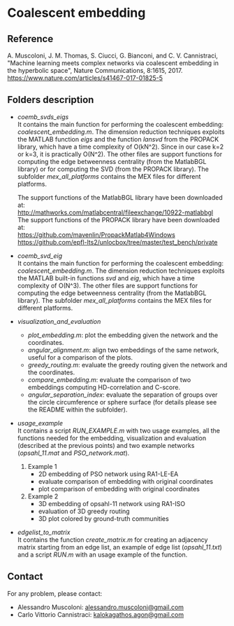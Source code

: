 # Coalescent embedding

## Reference

A. Muscoloni, J. M. Thomas, S. Ciucci, G. Bianconi, and C. V. Cannistraci, "Machine learning meets complex networks via coalescent embedding in the hyperbolic space", Nature Communications, 8:1615, 2017.
https://www.nature.com/articles/s41467-017-01825-5

## Folders description

* *coemb_svds_eigs*  
  It contains the main function for performing the coalescent embedding: *coalescent_embedding.m*.
  The dimension reduction techniques exploits the MATLAB function *eigs* and the function *lansvd* from the PROPACK library, which have a time complexity of O(kN^2). Since in our case k=2 or k=3, it is practically O(N^2).
  The other files are support functions for computing the edge betweenness centrality (from the MatlabBGL library) or for computing the SVD (from the PROPACK library).
  The subfolder *mex_all_platforms* contains the MEX files for different platforms.

  The support functions of the MatlabBGL library have been downloaded at:  
  http://mathworks.com/matlabcentral/fileexchange/10922-matlabbgl  
  The support functions of the PROPACK library have been downloaded at:  
  https://github.com/mavenlin/PropackMatlab4Windows  
  https://github.com/epfl-lts2/unlocbox/tree/master/test_bench/private

* *coemb_svd_eig*  
  It contains the main function for performing the coalescent embedding: *coalescent_embedding.m*.
  The dimension reduction techniques exploits the MATLAB built-in functions *svd* and *eig*, which have a time complexity of O(N^3).
  The other files are support functions for computing the edge betweenness centrality (from the MatlabBGL library).
  The subfolder *mex_all_platforms* contains the MEX files for different platforms.

* *visualization_and_evaluation*  
  - *plot_embedding.m*: plot the embedding given the network and the coordinates.
  - *angular_alignment.m*: align two embeddings of the same network, useful for a comparison of the plots.
  - *greedy_routing.m*: evaluate the greedy routing given the network and the coordinates.
  - *compare_embedding.m*: evaluate the comparison of two embeddings computing HD-correlation and C-score.
  - *angular_separation_index*: evaluate the separation of groups over the circle circumference or sphere surface (for details please see the README within the subfolder).

* *usage_example*  
  It contains a script *RUN_EXAMPLE.m* with two usage examples, all the functions needed for the embedding, visualization and evaluation (described at the previous points) and two example networks (*opsahl_11.mat* and *PSO_network.mat*).
  1. Example 1
     - 2D embedding of PSO network using RA1-LE-EA
     - evaluate comparison of embedding with original coordinates
     - plot comparison of embedding with original coordinates
  2. Example 2
     - 3D embedding of opsahl-11 network using RA1-ISO
     - evaluation of 3D greedy routing
     - 3D plot colored by ground-truth communities

* *edgelist_to_matrix*  
  It contains the function *create_matrix.m* for creating an adjacency matrix starting from an edge list, an example of edge list (*opsahl_11.txt*) and a script *RUN.m* with an usage example of the function.
	 
## Contact

For any problem, please contact:
* Alessandro Muscoloni: alessandro.muscoloni@gmail.com
* Carlo Vittorio Cannistraci: kalokagathos.agon@gmail.com